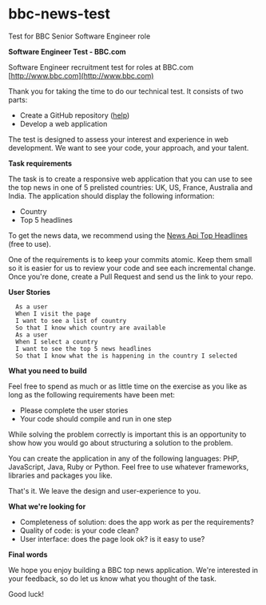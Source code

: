 # bbc-news-test
Test for BBC Senior Software Engineer role

**Software Engineer Test - BBC.com**

Software Engineer recruitment test for roles at BBC.com [http://www.bbc.com](http://www.bbc.com)

Thank you for taking the time to do our technical test. It consists of two parts:
* Create a GitHub repository ([help](https://guides.github.com/activities/hello-world))
* Develop a web application

The test is designed to assess your interest and experience in web development. We want to see your code, your approach, and your talent.

**Task requirements**

The task is to create a responsive web application that you can use to see the top news in one of 5 prelisted countries: UK, US, France, Australia and India. The application should display the following information:

* Country
* Top 5 headlines

To get the news data, we recommend using the [News Api Top Headlines](https://newsapi.org/docs/endpoints/top-headlines) (free to use).

One of the requirements is to keep your commits atomic. Keep them small so it is easier for us to review your code and see each incremental change. Once you're done, create a Pull Request and send us the link to your repo.

**User Stories**

```
  As a user
  When I visit the page
  I want to see a list of country
  So that I know which country are available
  As a user
  When I select a country
  I want to see the top 5 news headlines
  So that I know what the is happening in the country I selected
```

**What you need to build**

Feel free to spend as much or as little time on the exercise as you like as long as the following requirements have been met:

* Please complete the user stories
* Your code should compile and run in one step

While solving the problem correctly is important this is an opportunity to show how you would go about structuring a solution to the problem.

You can create the application in any of the following languages: PHP, JavaScript, Java, Ruby or Python. Feel free to use whatever frameworks, libraries and packages you like.

That's it. We leave the design and user-experience to you.

**What we're looking for**

* Completeness of solution: does the app work as per the requirements?
* Quality of code: is your code clean?
* User interface: does the page look ok? is it easy to use?

**Final words**

We hope you enjoy building a BBC top news application. We're interested in your feedback, so do let us know what you thought of the task.

Good luck!
